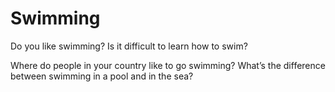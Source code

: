 # Swimming  


Do you like swimming? Is it difficult to learn how to swim?  

Where do people in your country like to go swimming? What’s the difference between swimming in a pool and in the sea?